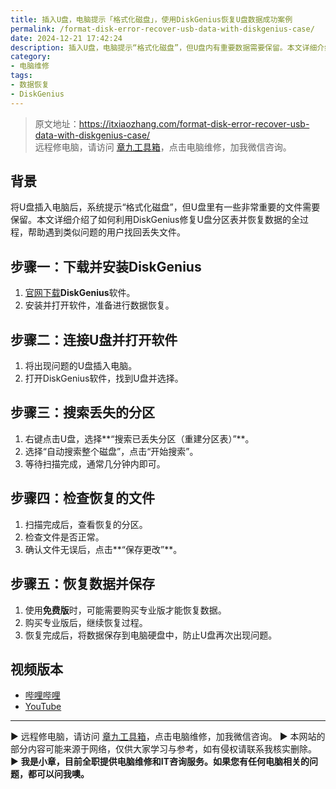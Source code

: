 ```yaml
---
title: 插入U盘，电脑提示「格式化磁盘」，使用DiskGenius恢复U盘数据成功案例
permalink: /format-disk-error-recover-usb-data-with-diskgenius-case/
date: 2024-12-21 17:42:24
description: 插入U盘，电脑提示“格式化磁盘”，但U盘内有重要数据需要保留。本文详细介绍了如何利用DiskGenius修复U盘分区表并恢复数据的全过程，帮助遇到类似问题的用户找回丢失文件。
category:
- 电脑维修
tags:
- 数据恢复
- DiskGenius
---
```


> 原文地址：<https://itxiaozhang.com/format-disk-error-recover-usb-data-with-diskgenius-case/>  
> 远程修电脑，请访问 [章九工具箱](https://zhang9.com/)，点击电脑维修，加我微信咨询。 

## 背景  

将U盘插入电脑后，系统提示“格式化磁盘”，但U盘里有一些非常重要的文件需要保留。本文详细介绍了如何利用DiskGenius修复U盘分区表并恢复数据的全过程，帮助遇到类似问题的用户找回丢失文件。

## 步骤一：下载并安装DiskGenius  

1. [官网下载](https://www.diskgenius.cn/)**DiskGenius**软件。  
2. 安装并打开软件，准备进行数据恢复。

## 步骤二：连接U盘并打开软件  

1. 将出现问题的U盘插入电脑。  
2. 打开DiskGenius软件，找到U盘并选择。

## 步骤三：搜索丢失的分区  

1. 右键点击U盘，选择**“搜索已丢失分区（重建分区表）”**。  
2. 选择“自动搜索整个磁盘”，点击“开始搜索”。  
3. 等待扫描完成，通常几分钟内即可。

## 步骤四：检查恢复的文件  

1. 扫描完成后，查看恢复的分区。  
2. 检查文件是否正常。  
3. 确认文件无误后，点击**“保存更改”**。

## 步骤五：恢复数据并保存  

1. 使用**免费版**时，可能需要购买专业版才能恢复数据。  
2. 购买专业版后，继续恢复过程。  
3. 恢复完成后，将数据保存到电脑硬盘中，防止U盘再次出现问题。

## 视频版本

- [哔哩哔哩](https://www.bilibili.com/video/BV1tkktYTEGB)
- [YouTube](https://youtu.be/AMm-73oH9yw?si=H3GH96ybn0zd-6nj)

---
▶ 远程修电脑，请访问 [章九工具箱](https://zhang9.com/)，点击电脑维修，加我微信咨询。 
▶ 本网站的部分内容可能来源于网络，仅供大家学习与参考，如有侵权请联系我核实删除。  
▶ **我是小章，目前全职提供电脑维修和IT咨询服务。如果您有任何电脑相关的问题，都可以问我噢。**  
